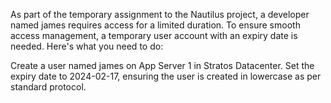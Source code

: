 As part of the temporary assignment to the Nautilus project, a developer named james requires access for a limited duration. To ensure smooth access management, a temporary user account with an expiry date is needed. Here's what you need to do:



Create a user named james on App Server 1 in Stratos Datacenter. Set the expiry date to 2024-02-17, ensuring the user is created in lowercase as per standard protocol.
